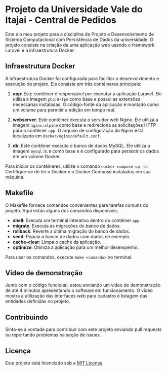 # Projeto da Universidade Vale do Itajai - Central de Pedidos

Este é o meu projeto para a disciplina de Projeto e Desenvolvimento de Sistema Computacional com Persistência de Dados da universidade. O projeto consiste na criação de uma aplicação web usando o framework Laravel e a infraestrutura Docker.

## Infraestrutura Docker

A infraestrutura Docker foi configurada para facilitar o desenvolvimento e execução do projeto. Ela consiste em três contêineres principais:

1. **app**: Este contêiner é responsável por executar a aplicação Laravel. Ele utiliza a imagem `php:8-fpm` como base e possui as extensões necessárias instaladas. O código-fonte da aplicação é montado como um volume para permitir a edição em tempo real.

2. **webserver**: Este contêiner executa o servidor web Nginx. Ele utiliza a imagem `nginx:alpine` como base e redireciona as solicitações HTTP para o contêiner `app`. O arquivo de configuração do Nginx está localizado em `docker/nginx/default.conf`.

3. **db**: Este contêiner executa o banco de dados MySQL. Ele utiliza a imagem `mysql:8.0` como base e é configurado para persistir os dados em um volume Docker.

Para iniciar os contêineres, utilize o comando `docker-compose up -d`. Certifique-se de ter o Docker e o Docker Compose instalados em sua máquina.

## Makefile

O Makefile fornece comandos convenientes para tarefas comuns do projeto. Aqui estão alguns dos comandos disponíveis:

- **shell**: Executa um terminal interativo dentro do contêiner `app`.
- **migrate**: Executa as migrações do banco de dados.
- **rollback**: Reverte a última migração do banco de dados.
- **seed**: Popula o banco de dados com dados de exemplo.
- **cache-clear**: Limpa o cache da aplicação.
- **optimize**: Otimiza a aplicação para um melhor desempenho.

Para usar os comandos, execute `make <comando>` no terminal.

## Vídeo de demonstração

Junto com o código funcional, estou enviando um vídeo de demonstração de até 4 minutos apresentando o software em funcionamento. O vídeo mostra a utilização das interfaces web para cadastro e listagem das entidades definidas no projeto.

## Contribuindo

Sinta-se à vontade para contribuir com este projeto enviando pull requests ou reportando problemas na seção de issues.

## Licença

Este projeto está licenciado sob a [MIT License](LICENSE).

